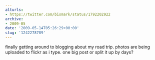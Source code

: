 ```yaml
---
alturls:
- https://twitter.com/bismark/status/1792202922
archive:
- 2009-05
date: '2009-05-14T05:26:29+00:00'
slug: '1242278789'
---
```


finally getting around to blogging about my road trip.  photos are being uploaded to flickr as i type.  one big post or split it up by days?

